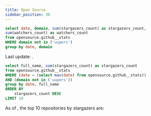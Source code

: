```yaml
---
title: Open Source
sidebar_position: 30
---
```



```sql github_stats
select date, domain, sum(stargazers_count) as stargazers_count,
sum(watchers_count) as watchers_count
from opensource.github__stats
WHERE domain not in ('uupers')
group by date, domain
```

<Alert status="info">
Last update: <Value data={github_stats} column="date" agg="max" />.
</Alert>

<AreaChart
    data={github_stats}
    x=date
    y=stargazers_count
    series=domain
    title="Stargazers"
/>




```sql github_top_by_date
select full_name, sum(stargazers_count) as stargazers_count
from opensource.github__stats
WHERE (date = (select max(date) from opensource.github__stats))
AND (domain not in ('uupers'))
group by date, full_name
ORDER BY
    stargazers_count DESC
LIMIT 10
```

As of <Value data={github_stats} column="date" agg="max" />, the top 10 repositories by stargazers are:

<DataTable data={github_top_by_date}/>



<LastRefreshed prefix="Data last updated"/>
